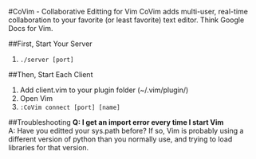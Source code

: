 #CoVim - Collaborative Editting for Vim
CoVim adds multi-user, real-time collaboration to your favorite (or least favorite) text editor. Think Google Docs for Vim.

##First, Start Your Server
1. `./server [port]`

##Then, Start Each Client
1. Add client.vim to your plugin folder (~/.vim/plugin/)
1. Open Vim 
2. `:CoVim connect [port] [name]`

##Troubleshooting
__Q: I get an import error every time I start Vim__  
A: Have you editted your sys.path before? If so, Vim is probably using a different version of python than you normally use, and trying to load libraries for that version.

